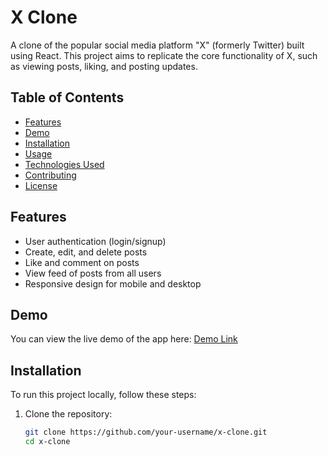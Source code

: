 # X Clone

A clone of the popular social media platform "X" (formerly Twitter) built using React. This project aims to replicate the core functionality of X, such as viewing posts, liking, and posting updates.

## Table of Contents

- [Features](#features)
- [Demo](#demo)
- [Installation](#installation)
- [Usage](#usage)
- [Technologies Used](#technologies-used)
- [Contributing](#contributing)
- [License](#license)

## Features

- User authentication (login/signup)
- Create, edit, and delete posts
- Like and comment on posts
- View feed of posts from all users
- Responsive design for mobile and desktop

## Demo

You can view the live demo of the app here: [Demo Link](#)

## Installation

To run this project locally, follow these steps:

1. Clone the repository:

   ```bash
   git clone https://github.com/your-username/x-clone.git
   cd x-clone